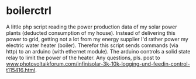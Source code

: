 # boilerctrl
A little php script reading the power production data of my solar power plants (deducted consumption of my house).
Instead of delivering this power to grid, getting not a lot from my energy supplier I'd rather power my electric water heater (boiler).
Therefor this script sends commands (via http) to an arduino (with ethernet module). The arduino controls a solid state relay to limit the power of the heater.
Any questions, pls. post to www.photovoltaikforum.com/infinisolar-3k-10k-logging-und-feedin-control-t115416.html.
